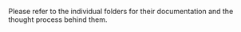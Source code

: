 Please refer to the individual folders for their documentation and the thought process behind them.
